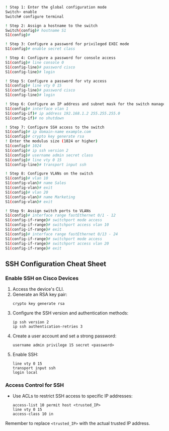 
```bash
! Step 1: Enter the global configuration mode
Switch> enable
Switch# configure terminal

! Step 2: Assign a hostname to the switch
Switch(config)# hostname S1
S1(config)#

! Step 3: Configure a password for privileged EXEC mode
S1(config)# enable secret class

! Step 4: Configure a password for console access
S1(config)# line console 0
S1(config-line)# password cisco
S1(config-line)# login

! Step 5: Configure a password for vty access
S1(config)# line vty 0 15
S1(config-line)# password cisco
S1(config-line)# login

! Step 6: Configure an IP address and subnet mask for the switch management interface (VLAN 1)
S1(config)# interface vlan 1
S1(config-if)# ip address 192.168.1.2 255.255.255.0
S1(config-if)# no shutdown

! Step 7: Configure SSH access to the switch
S1(config)# ip domain-name example.com
S1(config)# crypto key generate rsa
! Enter the modulus size (1024 or higher)
S1(config)# 1024
S1(config)# ip ssh version 2
S1(config)# username admin secret class
S1(config)# line vty 0 15
S1(config-line)# transport input ssh

! Step 8: Configure VLANs on the switch
S1(config)# vlan 10
S1(config-vlan)# name Sales
S1(config-vlan)# exit
S1(config)# vlan 20
S1(config-vlan)# name Marketing
S1(config-vlan)# exit

! Step 9: Assign switch ports to VLANs
S1(config)# interface range fastEthernet 0/1 - 12
S1(config-if-range)# switchport mode access
S1(config-if-range)# switchport access vlan 10
S1(config-if-range)# exit
S1(config)# interface range fastEthernet 0/13 - 24
S1(config-if-range)# switchport mode access
S1(config-if-range)# switchport access vlan 20
S1(config-if-range)# exit
```


## SSH Configuration Cheat Sheet

### Enable SSH on Cisco Devices
1. Access the device's CLI.
2. Generate an RSA key pair:
   ```
   crypto key generate rsa
   ```
3. Configure the SSH version and authentication methods:
   ```
   ip ssh version 2
   ip ssh authentication-retries 3
   ```
4. Create a user account and set a strong password:
   ```
   username admin privilege 15 secret <password>
   ```
5. Enable SSH:
   ```
   line vty 0 15
   transport input ssh
   login local
   ```

### Access Control for SSH
- Use ACLs to restrict SSH access to specific IP addresses:
  ```
  access-list 10 permit host <trusted_IP>
  line vty 0 15
  access-class 10 in
  ```

Remember to replace `<trusted_IP>` with the actual trusted IP address.